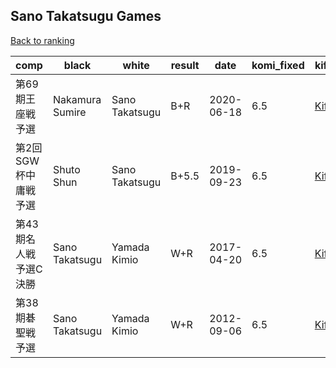 ## Sano Takatsugu Games

[Back to ranking](../../index.md)




| **comp** | **black** | **white** | **result** | **date** | **komi_fixed** | **kifu** | 
| --- | --- | --- | --- | --- | --- | --- |
| 第69期王座戦予選 | Nakamura Sumire | Sano Takatsugu | B+R | 2020-06-18 | 6.5 | [Kifu](https://kifudepot.net/kifucontents.php?id=PmlhdJbJ%2BwcacYvWRJBu5w%3D%3D) | 
| 第2回SGW杯中庸戦予選 | Shuto Shun | Sano Takatsugu | B+5.5 | 2019-09-23 | 6.5 | [Kifu](https://kifudepot.net/kifucontents.php?id=zI55hK0XudOYSQvGFJwF7A%3D%3D) | 
| 第43期名人戦　予選C決勝 | Sano Takatsugu | Yamada Kimio | W+R | 2017-04-20 | 6.5 | [Kifu](https://kifudepot.net/kifucontents.php?id=pIuq%2BQOOF4DhTUn8EVo8ww%3D%3D) | 
| 第38期碁聖戦予選 | Sano Takatsugu | Yamada Kimio | W+R | 2012-09-06 | 6.5 | [Kifu](https://kifudepot.net/kifucontents.php?id=W4Qc9cj4IiT1SclmWhEMCQ%3D%3D) |




